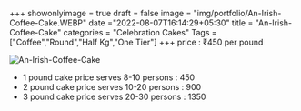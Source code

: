 +++
showonlyimage = true
draft = false
image = "img/portfolio/An-Irish-Coffee-Cake.WEBP"
date ="2022-08-07T16:14:29+05:30"
title = "An-Irish-Coffee-Cake"
categories = "Celebration Cakes"
Tags = ["Coffee","Round","Half Kg","One Tier"]
+++
price : ₹450 per pound
<!--more-->
![An-Irish-Coffee-Cake](/img/portfolio/An-Irish-Coffee-Cake.WEBP)
* 1 pound cake price serves 8-10 persons : 450
* 2 pound cake price serves 10-20 persons : 900
* 3 pound cake price serves 20-30 persons : 1350
